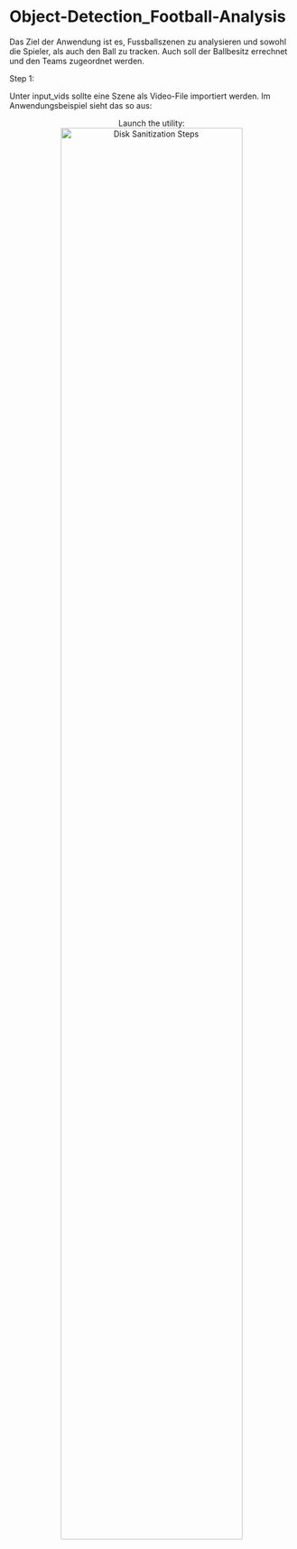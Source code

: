 # Object-Detection_Football-Analysis

Das Ziel der Anwendung ist es, Fussballszenen zu analysieren und sowohl die Spieler, als auch den Ball zu tracken. 
Auch soll der Ballbesitz errechnet und den Teams zugeordnet werden.

Step 1:

Unter input_vids sollte eine Szene als Video-File importiert werden. Im Anwendungsbeispiel sieht das so aus:

<p align="center">
Launch the utility: <br/>
<img src="https://jumpshare.com/v/vjiKDTPOivl4yWVcuBoU?b=6dy8nKtUnTT1OvrQoHfS" height="80%" width="80%" alt="Disk Sanitization Steps"/>
<br />
